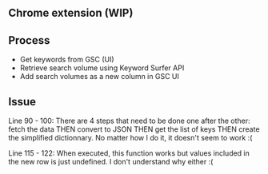 ## Chrome extension (WIP)

## Process

- Get keywords from GSC (UI) 
- Retrieve search volume using Keyword Surfer API 
- Add search volumes as a new column in GSC UI 

## Issue 
Line 90 - 100: 
There are 4 steps that need to be done one after the other: fetch the data THEN convert to JSON THEN get the list of keys THEN create the simplified dictionnary. No matter how I do it, it doesn't seem to work :( 

Line 115 - 122: 
When executed, this function works but values included in the new row is just undefined. I don't understand why either :( 
